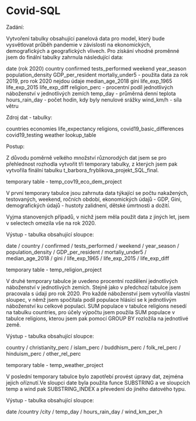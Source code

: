# Covid-SQL

Zadání:

Vytvoření tabulky obsahující panelová data pro model, který bude vysvětlovat průběh pandemie v závislosti na ekonomických, demografických a geografických vlivech. Pro získání vhodné proměnné jsem do finální tabulky zahrnula následující data:

date (rok 2020) 
country
confirmed
tests_performed
weekend
year_season
population_density
GDP_per_resident
mortaliy_under5 - použita data za rok 2019, pro rok 2020 nejdou údaje
median_age_2018
gini
life_exp_1965
life_exp_2015 
life_exp_diff
religion_perc - procentní podíl jednotlivých náboženství v jednotlivých zemích
temp_day - průměrná denní teplota
hours_rain_day - počet hodin, kdy byly nenulové srážky
wind_km/h - síla větru

Zdroj dat - tabulky: 

countries 
economies 
life_expectancy 
religions, covid19_basic_differences
covid19_testing 
weather
lookup_table 


Postup:

Z důvodu poměrně velkého množství různorodých dat jsem se pro přehlednost rozhodla vytvořit  tři temporary tabulky, z kterých jsem pak vytvořila finální tabulku t_barbora_fryblikova_projekt_SQL_final.

temporary table - temp_cov19_eco_dem_project

V první temporary tabulce jsou zahrnuta data týkající se počtu nakažených, testovaných, weekend, ročních období, ekonomických údajů - GDP, Gini, demografických údajů - hustoty zalidnení, dětské úmrtnosti a dožití.

Vyjma stanovených případů, v nichž jsem měla použít data z jiných let, jsem v selectech omezila vše na rok 2020.

Výstup - tabulka obsahující sloupce:

date / country  / confirmed / tests_performed / weekend / year_season / population_density / GDP_per_resident / mortaliy_under5 / median_age_2018 / gini / life_exp_1965 / life_exp_2015 /  life_exp_diff


temporary table - temp_religion_project

V druhé temporary tabulce je uvedeno procentní rozdělení jednotlivých náboženství v jednotlivých zemích. Stejně jako v předchozí tabulce jsem pracovala s údaji pro rok 2020. Pro každé náboženství jsem vytvořila vlastní sloupec, v němž jsem spočítala podíl populace hlásící se k jednotlivým náboženství ku celkové populaci. SUM populace v tabulce religions nesedí na tabulku countries, pro účely výpočtu jsem použila SUM populace v tabulce religions, kterou jsem pak pomocí GROUP BY rozložila na jednotlivé země.

Výstup - tabulka obsahující sloupce:

country / christianity_perc / islam_perc / buddhism_perc / folk_rel_perc / hinduism_perc / other_rel_perc


temporary table - temp_weather_project

V poslední temporary tabulce bylo zapotřebí provést úpravy dat, zejména jejich oříznutí.Ve sloupci date byla použita funce SUBSTRING a ve sloupcích temp a wind pak SUBSTRING_INDEX a převedení do jiného datového typu.

Výstup - tabulka obsahující sloupce:

date /country /city / temp_day / hours_rain_day / wind_km_per_h





